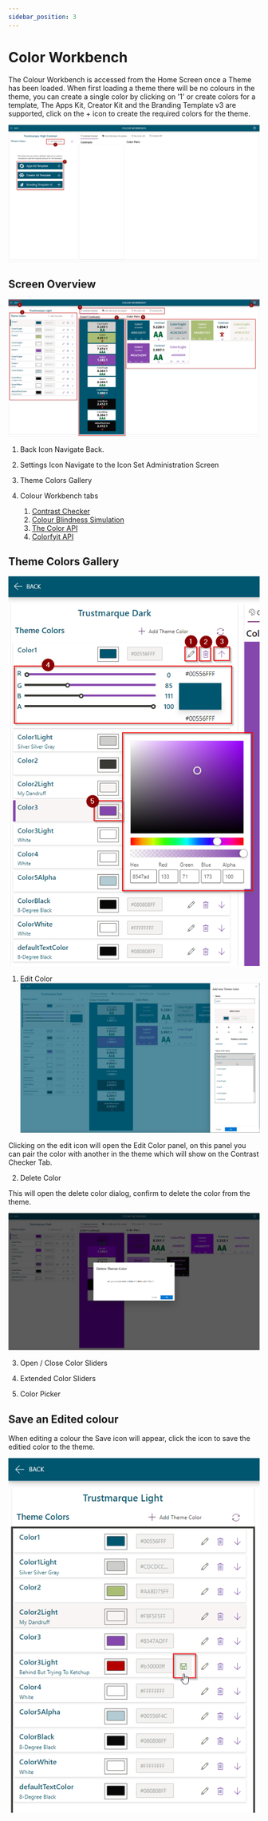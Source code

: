 ```yaml
---
sidebar_position: 3
---
```


# Color Workbench

The Colour Workbench is accessed from the Home Screen once a Theme has been loaded. When first loading a theme there will be no colours in the theme, you can create a single color by clicking on '1' or create colors for a template, The Apps Kit, Creator Kit and the Branding Template v3 are supported, click on the + icon to create the required colors for the theme.

![Color Workbench Blank](./assets/color-workbench-blank.png)

## Screen Overview

![Color Workbench Overview](./assets/color-workbench-overview.png)
1. Back Icon
Navigate Back.
2. Settings Icon
Navigate to the Icon Set Administration Screen

3. Theme Colors Gallery

4. Colour Workbench tabs

    1. [Contrast Checker](./color-contrast-checker)
    1. [Colour Blindness Simulation](./color-blindness-simulation)
    1. [The Color API](./color-api)
    1. [Colorfyit API](./colorfyit-tab)

## Theme Colors Gallery

![Theme Colors Gallery](./assets/theme-colors-gallery.png)

1. Edit Color
![Edit Color](./assets/edit-color.png)

Clicking on the edit icon will open the Edit Color panel, on this panel you can pair the color with another in the theme which will show on the Contrast Checker Tab.

2. Delete Color

This will open the delete color dialog, confirm to delete the color from the theme.

![Delete Color](./assets/delete-theme-color.png)

3. Open / Close Color Sliders 

4. Extended Color Sliders

5. Color Picker

## Save an Edited colour

When editing a colour the Save icon will appear, click the icon to save the editied color to the theme.

![Save Colour](./assets/save-color.png)